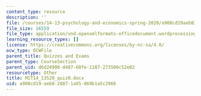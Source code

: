 ```yaml
---
content_type: resource
description: ''
file: /courses/14-13-psychology-and-economics-spring-2020/a908cd19aeb828871a65069b1a5c2966_MIT14_13S20_quiz0.docx
file_size: 16559
file_type: application/vnd.openxmlformats-officedocument.wordprocessingml.document
learning_resource_types: []
license: https://creativecommons.org/licenses/by-nc-sa/4.0/
ocw_type: OCWFile
parent_title: Quizzes and Exams
parent_type: CourseSection
parent_uid: d6d24900-d487-60fe-1187-273500c52e02
resourcetype: Other
title: MIT14_13S20_quiz0.docx
uid: a908cd19-aeb8-2887-1a65-069b1a5c2966
---
```

